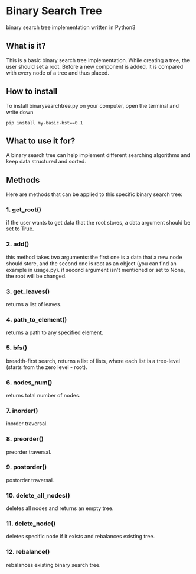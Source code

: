 # Binary Search Tree
binary search tree implementation written in Python3
## What is it?
This is a basic binary search tree implementation. While creating a tree, the user should set a root. Before a new component is added, it is compared with every node of a tree and thus placed.
## How to install
To install binarysearchtree.py on your computer, open the terminal and write down <br />
```
pip install my-basic-bst==0.1
```
## What to use it for?
A binary search tree can help implement different searching algorithms and keep data structured and sorted.
## Methods
Here are methods that can be applied to this specific binary search tree: <br />
### 1. get_root() <br /> 
if the user wants to get data that the root stores, a data argument should be set to True.
### 2. add() <br /> 
this method takes two arguments: the first one is a data that a new node should store, and the second one is root as an object (you can find an example in usage.py). if second argument isn't mentioned or set to None, the root will be changed.
### 3. get_leaves() <br /> 
returns a list of leaves.
### 4. path_to_element() <br /> 
returns a path to any specified element.
### 5. bfs() <br /> 
breadth-first search, returns a list of lists, where each list is a tree-level (starts from the zero level - root).
### 6. nodes_num() <br />
returns total number of nodes.
### 7. inorder() <br /> 
inorder traversal.
### 8. preorder() <br /> 
preorder traversal.
### 9. postorder() <br /> 
postorder traversal.
### 10. delete_all_nodes() <br />
deletes all nodes and returns an empty tree.
### 11. delete_node() <br />
deletes specific node if it exists and rebalances existing tree.
### 12. rebalance() <br />
rebalances existing binary search tree.
